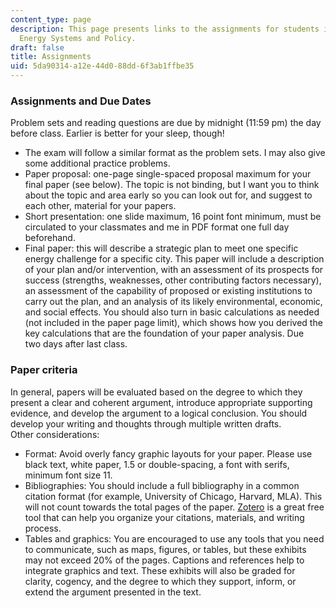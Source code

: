 ```yaml
---
content_type: page
description: This page presents links to the assignments for students in 11.165 Urban
  Energy Systems and Policy.
draft: false
title: Assignments
uid: 5da90314-a12e-44d0-88dd-6f3ab1ffbe35
---
```

### Assignments and Due Dates

Problem sets and reading questions are due by midnight (11:59 pm) the day before class. Earlier is better for your sleep, though!

- The exam will follow a similar format as the problem sets. I may also give some additional practice problems.
- Paper proposal: one-page single-spaced proposal maximum for your final paper (see below). The topic is not binding, but I want you to think about the topic and area early so you can look out for, and suggest to each other, material for your papers.
- Short presentation: one slide maximum, 16 point font minimum, must be circulated to your classmates and me in PDF format one full day beforehand. 
- Final paper: this will describe a strategic plan to meet one specific energy challenge for a specific city. This paper will include a description of your plan and/or intervention, with an assessment of its prospects for success (strengths, weaknesses, other contributing factors necessary), an assessment of the capability of proposed or existing institutions to carry out the plan, and an analysis of its likely environmental, economic, and social effects. You should also turn in basic calculations as needed (not included in the paper page limit), which shows how you derived the key calculations that are the foundation of your paper analysis. Due two days after last class. 

### Paper criteria

In general, papers will be evaluated based on the degree to which they present a clear and coherent argument, introduce appropriate supporting evidence, and develop the argument to a logical conclusion. You should develop your writing and thoughts through multiple written drafts. Other considerations:

- Format: Avoid overly fancy graphic layouts for your paper. Please use black text, white paper, 1.5 or double-spacing, a font with serifs, minimum font size 11. 
- Bibliographies: You should include a full bibliography in a common citation format (for example, University of Chicago, Harvard, MLA). This will not count towards the total pages of the paper. [Zotero](https://www.zotero.org/) is a great free tool that can help you organize your citations, materials, and writing process.
- Tables and graphics: You are encouraged to use any tools that you need to communicate, such as maps, figures, or tables, but these exhibits may not exceed 20% of the pages. Captions and references help to integrate graphics and text. These exhibits will also be graded for clarity, cogency, and the degree to which they support, inform, or extend the argument presented in the text.